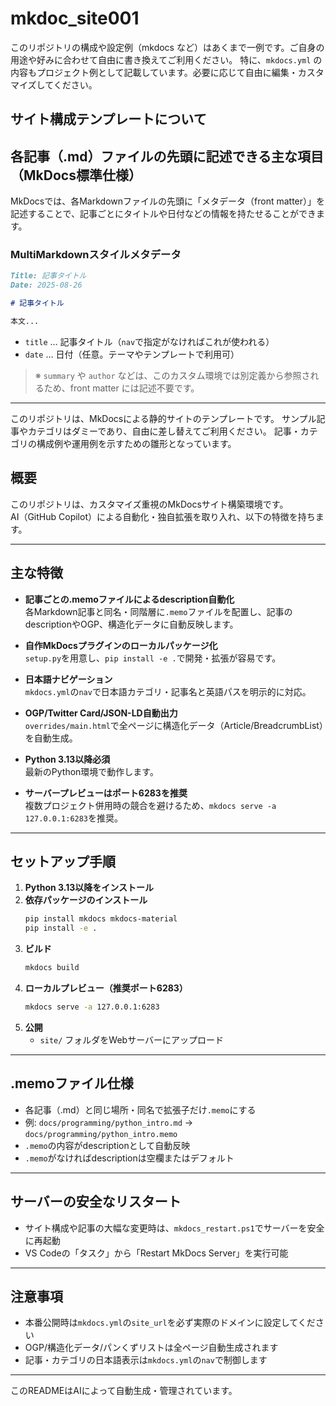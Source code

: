 

# mkdoc_site001
このリポジトリの構成や設定例（mkdocs など）はあくまで一例です。ご自身の用途や好みに合わせて自由に書き換えてご利用ください。
特に、`mkdocs.yml` の内容もプロジェクト例として記載しています。必要に応じて自由に編集・カスタマイズしてください。


## サイト構成テンプレートについて

## 各記事（.md）ファイルの先頭に記述できる主な項目（MkDocs標準仕様）

MkDocsでは、各Markdownファイルの先頭に「メタデータ（front matter）」を記述することで、記事ごとにタイトルや日付などの情報を持たせることができます。

### MultiMarkdownスタイルメタデータ
```markdown
Title: 記事タイトル
Date: 2025-08-26

# 記事タイトル

本文...
```

- `title` … 記事タイトル（`nav`で指定がなければこれが使われる）
- `date` … 日付（任意。テーマやテンプレートで利用可）

> ※ `summary` や `author` などは、このカスタム環境では別定義から参照されるため、front matter には記述不要です。

---

このリポジトリは、MkDocsによる静的サイトのテンプレートです。
サンプル記事やカテゴリはダミーであり、自由に差し替えてご利用ください。
記事・カテゴリの構成例や運用例を示すための雛形となっています。

## 概要

このリポジトリは、カスタマイズ重視のMkDocsサイト構築環境です。  
AI（GitHub Copilot）による自動化・独自拡張を取り入れ、以下の特徴を持ちます。

---

## 主な特徴

- **記事ごとの.memoファイルによるdescription自動化**  
	各Markdown記事と同名・同階層に`.memo`ファイルを配置し、記事のdescriptionやOGP、構造化データに自動反映します。

- **自作MkDocsプラグインのローカルパッケージ化**  
	`setup.py`を用意し、`pip install -e .`で開発・拡張が容易です。

- **日本語ナビゲーション**  
	`mkdocs.yml`の`nav`で日本語カテゴリ・記事名と英語パスを明示的に対応。

- **OGP/Twitter Card/JSON-LD自動出力**  
	`overrides/main.html`で全ページに構造化データ（Article/BreadcrumbList）を自動生成。

- **Python 3.13以降必須**  
	最新のPython環境で動作します。

- **サーバープレビューはポート6283を推奨**  
	複数プロジェクト併用時の競合を避けるため、`mkdocs serve -a 127.0.0.1:6283`を推奨。

---

## セットアップ手順

1. **Python 3.13以降をインストール**
2. **依存パッケージのインストール**
	 ```sh
	 pip install mkdocs mkdocs-material
	 pip install -e .
	 ```
3. **ビルド**
	 ```sh
	 mkdocs build
	 ```
4. **ローカルプレビュー（推奨ポート6283）**
	 ```sh
	 mkdocs serve -a 127.0.0.1:6283
	 ```
5. **公開**
	 - `site/` フォルダをWebサーバーにアップロード

---

## .memoファイル仕様

- 各記事（.md）と同じ場所・同名で拡張子だけ`.memo`にする
- 例: `docs/programming/python_intro.md` → `docs/programming/python_intro.memo`
- `.memo`の内容がdescriptionとして自動反映
- `.memo`がなければdescriptionは空欄またはデフォルト

---

## サーバーの安全なリスタート

- サイト構成や記事の大幅な変更時は、`mkdocs_restart.ps1`でサーバーを安全に再起動
- VS Codeの「タスク」から「Restart MkDocs Server」を実行可能

---

## 注意事項

- 本番公開時は`mkdocs.yml`の`site_url`を必ず実際のドメインに設定してください
- OGP/構造化データ/パンくずリストは全ページ自動生成されます
- 記事・カテゴリの日本語表示は`mkdocs.yml`の`nav`で制御します

---

このREADMEはAIによって自動生成・管理されています。
